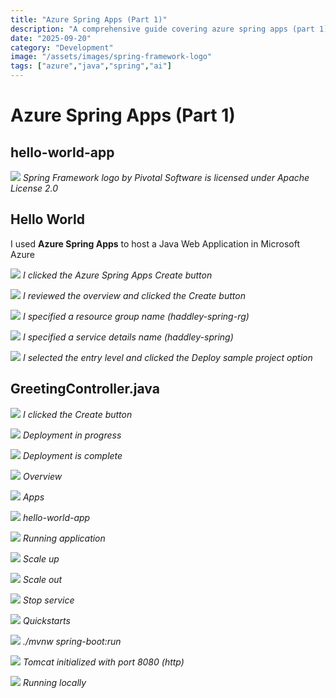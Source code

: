```yaml
---
title: "Azure Spring Apps (Part 1)"
description: "A comprehensive guide covering azure spring apps (part 1)"
date: "2025-09-20"
category: "Development"
image: "/assets/images/spring-framework-logo"
tags: ["azure","java","spring","ai"]
---
```


# Azure Spring Apps (Part 1)

## hello-world-app

![](/assets/images/sprint-apps1/spring-framework-logo-2018.svg)
*Spring Framework logo by Pivotal Software is licensed under Apache License 2.0*


## Hello World

I used **Azure Spring Apps** to host a Java Web Application in Microsoft Azure

![](/assets/images/sprint-apps1/screenshot-2023-10-24-at-11.56.47-am-2136x1150.png)
*I clicked the Azure Spring Apps Create button*

![](/assets/images/sprint-apps1/screenshot-2023-10-24-at-11.57.01-am-2136x1157.png)
*I reviewed the overview and clicked the Create button*

![](/assets/images/sprint-apps1/screenshot-2023-10-24-at-11.57.46-am-2136x1151.png)
*I specified a resource group name (haddley-spring-rg)*

![](/assets/images/sprint-apps1/screenshot-2023-10-24-at-11.58.33-am-2136x1151.png)
*I specified a service details name (haddley-spring)*

![](/assets/images/sprint-apps1/screenshot-2023-10-24-at-11.58.47-am-2136x1157.png)
*I selected the entry level and clicked the Deploy sample project option*


## GreetingController.java

![](/assets/images/sprint-apps1/screenshot-2023-10-24-at-11.59.18-am-2136x1151.png)
*I clicked the Create button*

![](/assets/images/sprint-apps1/screenshot-2023-10-24-at-11.59.39-am-2136x1154.png)
*Deployment in progress*

![](/assets/images/sprint-apps1/screenshot-2023-10-24-at-12.51.39-pm-2136x1156.png)
*Deployment is complete*

![](/assets/images/sprint-apps1/screenshot-2023-10-24-at-12.52.00-pm-2136x1153.png)
*Overview*

![](/assets/images/sprint-apps1/screenshot-2023-10-24-at-12.52.19-pm-2136x1154.png)
*Apps*

![](/assets/images/sprint-apps1/screenshot-2023-10-24-at-12.52.34-pm-2136x1157.png)
*hello-world-app*

![](/assets/images/sprint-apps1/screenshot-2023-10-24-at-12.52.48-pm-2136x1229.png)
*Running application*

![](/assets/images/sprint-apps1/screenshot-2023-10-24-at-12.54.11-pm-2136x1113.png)
*Scale up*

![](/assets/images/sprint-apps1/screenshot-2023-10-24-at-12.54.34-pm-2136x1113.png)
*Scale out*

![](/assets/images/sprint-apps1/screenshot-2023-10-24-at-12.55.39-pm-2136x1113.png)
*Stop service*

![](/assets/images/sprint-apps1/screenshot-2023-10-24-at-12.56.25-pm-2136x1116.png)
*Quickstarts*

![](/assets/images/sprint-apps1/screenshot-2023-10-24-at-2.50.38-pm-2136x968.png)
*./mvnw spring-boot:run*

![](/assets/images/sprint-apps1/screenshot-2023-10-24-at-2.49.29-pm-2136x1245.png)
*Tomcat initialized with port 8080 (http)*

![](/assets/images/sprint-apps1/screenshot-2023-10-24-at-2.49.57-pm-2136x268.png)
*Running locally*
